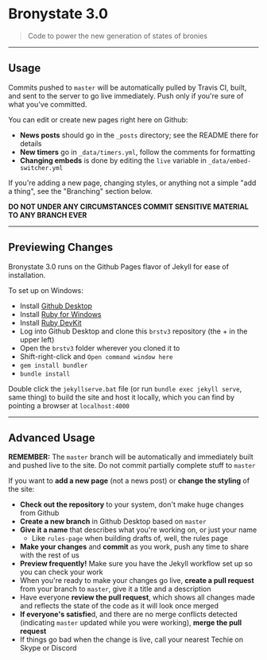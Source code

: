 # Bronystate 3.0

> Code to power the new generation of states of bronies

* * * * *

## Usage

Commits pushed to `master` will be automatically pulled by Travis CI, built, and
sent to the server to go live immediately. Push only if you're sure of what
you've committed.

You can edit or create new pages right here on Github:
  
- **News posts** should go in the `_posts` directory; see the README there for details
- **New timers** go in `_data/timers.yml`, follow the comments for formatting
- **Changing embeds** is done by editing the `live` variable in `_data/embed-switcher.yml`

If you're adding a new page, changing styles, or anything not a simple "add a
thing", see the "Branching" section below.

**DO NOT UNDER ANY CIRCUMSTANCES COMMIT SENSITIVE MATERIAL TO ANY BRANCH EVER**

* * * * *

## Previewing Changes

Bronystate 3.0 runs on the Github Pages flavor of Jekyll for ease of installation.

To set up on Windows:
- Install [Github Desktop][ghdt]
- Install [Ruby for Windows][ruby]
- Install [Ruby DevKit][devkit]
- Log into Github Desktop and clone this `brstv3` repository (the + in the upper left)
- Open the `brstv3` folder wherever you cloned it to
- Shift-right-click and `Open command window here`
- `gem install bundler`
- `bundle install`

Double click the `jekyllserve.bat` file (or run `bundle exec jekyll serve`,
same thing) to build the site and host it locally, which you can find by
pointing a browser at `localhost:4000`

* * * * *

## Advanced Usage

**REMEMBER:** The `master` branch will be automatically and immediately built
and pushed live to the site. Do not commit partially complete stuff to `master`

If you want to **add a new page** (not a news post) or **change the styling**
of the site:

- **Check out the repository** to your system, don't make huge changes from Github
- **Create a new branch** in Github Desktop based on `master`
- **Give it a name** that describes what you're working on, or just your name
  - Like `rules-page` when building drafts of, well, the rules page
- **Make your changes** and **commit** as you work, push any time to share with
  the rest of us
- **Preview frequently!** Make sure you have the Jekyll workflow set up so you
  can check your work
- When you're ready to make your changes go live, **create a pull request** from
  your branch to `master`, give it a title and a description
- Have everyone **review the pull request**, which shows all changes made and
  reflects the state of the code as it will look once merged
- **If everyone's satisfie**d, and there are no merge conflicts detected
  (indicating `master` updated while you were working), **merge the pull request**
- If things go bad when the change is live, call your nearest Techie on Skype or Discord

[ghdt]: https://desktop.github.com/
[ruby]: http://dl.bintray.com/oneclick/rubyinstaller/rubyinstaller-2.1.7.exe
[devkit]: http://dl.bintray.com/oneclick/rubyinstaller/DevKit-mingw64-32-4.7.2-20130224-1151-sfx.exe
